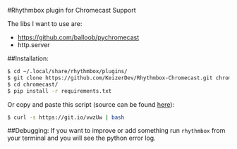 #Rhythmbox plugin for Chromecast Support

The libs I want to use are:
- https://github.com/balloob/pychromecast
- http.server


##Installation: 
```bash
$ cd ~/.local/share/rhythmbox/plugins/
$ git clone https://github.com/KeizerDev/Rhythmbox-Chromecast.git chromecast
$ cd chromecast/
$ pip install -r requirements.txt
```

Or copy and paste this script (source can be found [here](https://github.com/KeizerDev/Rhythmbox-Chromecast/blob/master/setup.sh)):

```bash
$ curl -s https://git.io/vwzUw | bash 
```

##Debugging:
If you want to improve or add something run `rhythmbox` from your terminal and you will see the python error log.
